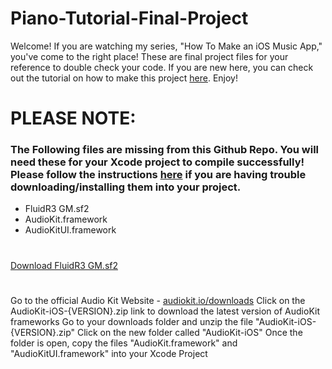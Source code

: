 # Piano-Tutorial-Final-Project

Welcome! If you are watching my series, "How To Make an iOS Music App," you've come to the right place! These are final project files for your reference to double check your code. If you are new here, you can check out the tutorial on how to make this project [here](https://www.youtube.com/watch?v=pTXaDtUd0Ng&list=PLP_uFyK0Gvs1_htfFDMoyBqTQ43t23c7I). Enjoy!

# PLEASE NOTE:
### The Following files are missing from this Github Repo. You will need these for your Xcode project to compile successfully! Please follow the instructions [here]() if you are having trouble downloading/installing them into your project.
- FluidR3 GM.sf2
- AudioKit.framework
- AudioKitUI.framework

#
[Download FluidR3 GM.sf2](https://github.com/urish/cinto/blob/master/media/FluidR3%20GM.sf2)
#
Go to the official Audio Kit Website - [audiokit.io/downloads](https://audiokit.io/downloads)
Click on the AudioKit-iOS-{VERSION}.zip link to download the latest version of AudioKit frameworks
Go to your downloads folder and unzip the file "AudioKit-iOS-{VERSION}.zip"
Click on the new folder called "AudioKit-iOS"
Once the folder is open, copy the files "AudioKit.framework" and "AudioKitUI.framework" into your Xcode Project

